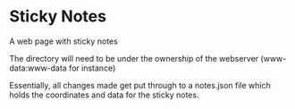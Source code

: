 # Sticky Notes
A web page with sticky notes

The directory will need to be under the ownership of the webserver (www-data:www-data for instance) 

Essentially, all changes made get put through to a notes.json file which holds the coordinates and data for the sticky notes. 
